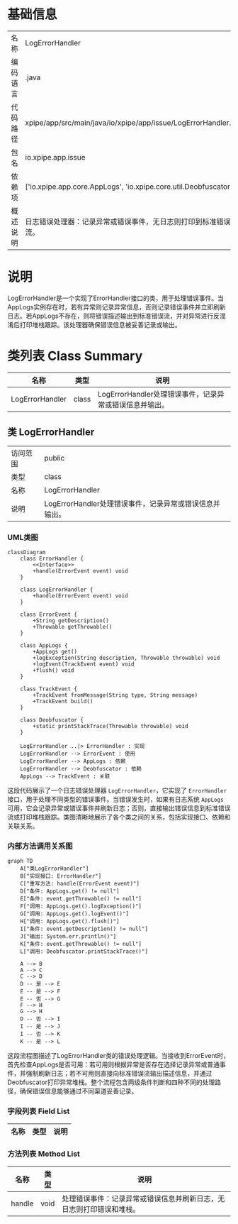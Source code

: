 # 基础信息

|      |      |
|------|------|
| 名称 | LogErrorHandler |
| 编码语言 | .java |
| 代码路径 | xpipe/app/src/main/java/io/xpipe/app/issue/LogErrorHandler.java |
| 包名 | io.xpipe.app.issue |
| 依赖项 | ['io.xpipe.app.core.AppLogs', 'io.xpipe.core.util.Deobfuscator'] |
| 概述说明 | 日志错误处理器：记录异常或错误事件，无日志则打印到标准错误流。 |

# 说明

LogErrorHandler是一个实现了ErrorHandler接口的类，用于处理错误事件。当AppLogs实例存在时，若有异常则记录异常信息，否则记录错误事件并立即刷新日志。若AppLogs不存在，则将错误描述输出到标准错误流，并对异常进行反混淆后打印堆栈跟踪。该处理器确保错误信息被妥善记录或输出。

# 类列表 Class Summary

| 名称   | 类型  | 说明 |
|-------|------|-------------|
| LogErrorHandler | class | LogErrorHandler处理错误事件，记录异常或错误信息并输出。 |



## 类 LogErrorHandler

|      |      |
|------|------|
| 访问范围 | public |
| 类型 | class |
| 名称 | LogErrorHandler |
| 说明 | LogErrorHandler处理错误事件，记录异常或错误信息并输出。 |


### UML类图

```mermaid
classDiagram
    class ErrorHandler {
        <<Interface>>
        +handle(ErrorEvent event) void
    }
    
    class LogErrorHandler {
        +handle(ErrorEvent event) void
    }
    
    class ErrorEvent {
        +String getDescription()
        +Throwable getThrowable()
    }
    
    class AppLogs {
        +AppLogs get()
        +logException(String description, Throwable throwable) void
        +logEvent(TrackEvent event) void
        +flush() void
    }
    
    class TrackEvent {
        +TrackEvent fromMessage(String type, String message)
        +TrackEvent build()
    }
    
    class Deobfuscator {
        +static printStackTrace(Throwable throwable) void
    }
    
    LogErrorHandler ..|> ErrorHandler : 实现
    LogErrorHandler --> ErrorEvent : 使用
    LogErrorHandler --> AppLogs : 依赖
    LogErrorHandler --> Deobfuscator : 依赖
    AppLogs --> TrackEvent : 关联
```

这段代码展示了一个日志错误处理器 `LogErrorHandler`，它实现了 `ErrorHandler` 接口，用于处理不同类型的错误事件。当错误发生时，如果有日志系统 `AppLogs` 可用，它会记录异常或错误事件并刷新日志；否则，直接输出错误信息到标准错误流或打印堆栈跟踪。类图清晰地展示了各个类之间的关系，包括实现接口、依赖和关联关系。


### 内部方法调用关系图

```mermaid
graph TD
    A["类LogErrorHandler"]
    B["实现接口: ErrorHandler"]
    C["重写方法: handle(ErrorEvent event)"]
    D["条件: AppLogs.get() != null"]
    E["条件: event.getThrowable() != null"]
    F["调用: AppLogs.get().logException()"]
    G["调用: AppLogs.get().logEvent()"]
    H["调用: AppLogs.get().flush()"]
    I["条件: event.getDescription() != null"]
    J["输出: System.err.println()"]
    K["条件: event.getThrowable() != null"]
    L["调用: Deobfuscator.printStackTrace()"]

    A --> B
    A --> C
    C --> D
    D -- 是 --> E
    E -- 是 --> F
    E -- 否 --> G
    F --> H
    G --> H
    D -- 否 --> I
    I -- 是 --> J
    I -- 否 --> K
    K -- 是 --> L
```

这段流程图描述了LogErrorHandler类的错误处理逻辑。当接收到ErrorEvent时，首先检查AppLogs是否可用：若可用则根据异常是否存在选择记录异常或普通事件，并强制刷新日志；若不可用则直接向标准错误流输出描述信息，并通过Deobfuscator打印异常堆栈。整个流程包含两级条件判断和四种不同的处理路径，确保错误信息能够通过不同渠道妥善记录。

### 字段列表 Field List

| 名称  | 类型  | 说明 |
|-------|-------|------|

### 方法列表 Method List

| 名称  | 类型  | 说明 |
|-------|-------|------|
| handle | void | 处理错误事件：记录异常或错误信息并刷新日志，无日志则打印错误和堆栈。 |




